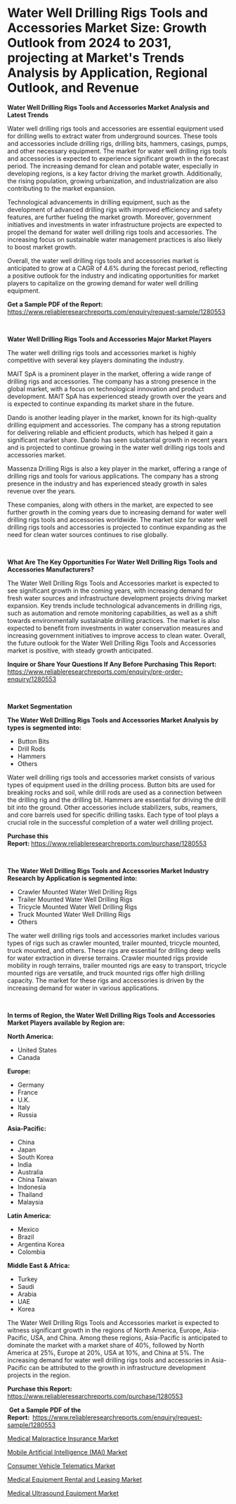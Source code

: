 <p><h1>Water Well Drilling Rigs Tools and Accessories Market Size: Growth Outlook from 2024 to 2031, projecting at Market's Trends Analysis by Application, Regional Outlook, and Revenue</h1></p><p><strong>Water Well Drilling Rigs Tools and Accessories Market Analysis and Latest Trends</strong></p>
<p><p>Water well drilling rigs tools and accessories are essential equipment used for drilling wells to extract water from underground sources. These tools and accessories include drilling rigs, drilling bits, hammers, casings, pumps, and other necessary equipment. The market for water well drilling rigs tools and accessories is expected to experience significant growth in the forecast period. The increasing demand for clean and potable water, especially in developing regions, is a key factor driving the market growth. Additionally, the rising population, growing urbanization, and industrialization are also contributing to the market expansion.</p><p>Technological advancements in drilling equipment, such as the development of advanced drilling rigs with improved efficiency and safety features, are further fueling the market growth. Moreover, government initiatives and investments in water infrastructure projects are expected to propel the demand for water well drilling rigs tools and accessories. The increasing focus on sustainable water management practices is also likely to boost market growth.</p><p>Overall, the water well drilling rigs tools and accessories market is anticipated to grow at a CAGR of 4.6% during the forecast period, reflecting a positive outlook for the industry and indicating opportunities for market players to capitalize on the growing demand for water well drilling equipment.</p></p>
<p><strong>Get a Sample PDF of the Report:&nbsp;</strong> <a href="https://www.reliableresearchreports.com/enquiry/request-sample/1280553">https://www.reliableresearchreports.com/enquiry/request-sample/1280553</a></p>
<p>&nbsp;</p>
<p><strong>Water Well Drilling Rigs Tools and Accessories Major Market Players</strong></p>
<p><p>The water well drilling rigs tools and accessories market is highly competitive with several key players dominating the industry. </p><p>MAIT SpA is a prominent player in the market, offering a wide range of drilling rigs and accessories. The company has a strong presence in the global market, with a focus on technological innovation and product development. MAIT SpA has experienced steady growth over the years and is expected to continue expanding its market share in the future.</p><p>Dando is another leading player in the market, known for its high-quality drilling equipment and accessories. The company has a strong reputation for delivering reliable and efficient products, which has helped it gain a significant market share. Dando has seen substantial growth in recent years and is projected to continue growing in the water well drilling rigs tools and accessories market.</p><p>Massenza Drilling Rigs is also a key player in the market, offering a range of drilling rigs and tools for various applications. The company has a strong presence in the industry and has experienced steady growth in sales revenue over the years.</p><p>These companies, along with others in the market, are expected to see further growth in the coming years due to increasing demand for water well drilling rigs tools and accessories worldwide. The market size for water well drilling rigs tools and accessories is projected to continue expanding as the need for clean water sources continues to rise globally.</p></p>
<p>&nbsp;</p>
<p><strong>What Are The Key Opportunities For Water Well Drilling Rigs Tools and Accessories Manufacturers?</strong></p>
<p><p>The Water Well Drilling Rigs Tools and Accessories market is expected to see significant growth in the coming years, with increasing demand for fresh water sources and infrastructure development projects driving market expansion. Key trends include technological advancements in drilling rigs, such as automation and remote monitoring capabilities, as well as a shift towards environmentally sustainable drilling practices. The market is also expected to benefit from investments in water conservation measures and increasing government initiatives to improve access to clean water. Overall, the future outlook for the Water Well Drilling Rigs Tools and Accessories market is positive, with steady growth anticipated.</p></p>
<p><strong>Inquire or Share Your Questions If Any Before Purchasing This Report:</strong> <a href="https://www.reliableresearchreports.com/enquiry/pre-order-enquiry/1280553">https://www.reliableresearchreports.com/enquiry/pre-order-enquiry/1280553</a></p>
<p>&nbsp;</p>
<p><strong>Market Segmentation</strong></p>
<p><strong>The Water Well Drilling Rigs Tools and Accessories Market Analysis by types is segmented into:</strong></p>
<p><ul><li>Button Bits</li><li>Drill Rods</li><li>Hammers</li><li>Others</li></ul></p>
<p><p>Water well drilling rigs tools and accessories market consists of various types of equipment used in the drilling process. Button bits are used for breaking rocks and soil, while drill rods are used as a connection between the drilling rig and the drilling bit. Hammers are essential for driving the drill bit into the ground. Other accessories include stabilizers, subs, reamers, and core barrels used for specific drilling tasks. Each type of tool plays a crucial role in the successful completion of a water well drilling project.</p></p>
<p><strong>Purchase this Report:&nbsp;</strong><a href="https://www.reliableresearchreports.com/purchase/1280553">https://www.reliableresearchreports.com/purchase/1280553</a></p>
<p>&nbsp;</p>
<p><strong>The Water Well Drilling Rigs Tools and Accessories Market Industry Research by Application is segmented into:</strong></p>
<p><ul><li>Crawler Mounted Water Well Drilling Rigs</li><li>Trailer Mounted Water Well Drilling Rigs</li><li>Tricycle Mounted Water Well Drilling Rigs</li><li>Truck Mounted Water Well Drilling Rigs</li><li>Others</li></ul></p>
<p><p>The water well drilling rigs tools and accessories market includes various types of rigs such as crawler mounted, trailer mounted, tricycle mounted, truck mounted, and others. These rigs are essential for drilling deep wells for water extraction in diverse terrains. Crawler mounted rigs provide mobility in rough terrains, trailer mounted rigs are easy to transport, tricycle mounted rigs are versatile, and truck mounted rigs offer high drilling capacity. The market for these rigs and accessories is driven by the increasing demand for water in various applications.</p></p>
<p>&nbsp;</p>
<p><strong>In terms of Region, the Water Well Drilling Rigs Tools and Accessories Market Players available by Region are:</strong></p>
<p>
    <p> <strong> North America: </strong>
        <ul>
            <li>United States</li>
            <li>Canada</li>
        </ul>
        </p> 
    <p> <strong> Europe: </strong>
        <ul>
            <li>Germany</li>
            <li>France</li>
            <li>U.K.</li>
            <li>Italy</li>
            <li>Russia</li>
        </ul>
        </p> 
    <p> <strong> Asia-Pacific: </strong>
        <ul>
            <li>China</li>
            <li>Japan</li>
            <li>South Korea</li>
            <li>India</li>
            <li>Australia</li>
            <li>China Taiwan</li>
            <li>Indonesia</li>
            <li>Thailand</li>
            <li>Malaysia</li>
        </ul>
        </p> 
    <p> <strong> Latin America: </strong>
        <ul>
            <li>Mexico</li>
            <li>Brazil</li>
            <li>Argentina Korea</li>
            <li>Colombia</li>
        </ul>
        </p> 
    <p> <strong> Middle East & Africa: </strong>
        <ul>
            <li>Turkey</li>
            <li>Saudi</li>
            <li>Arabia</li>
            <li>UAE</li>
            <li>Korea</li>
        </ul>
    </p>
    </p>
<p><p>The Water Well Drilling Rigs Tools and Accessories market is expected to witness significant growth in the regions of North America, Europe, Asia-Pacific, USA, and China. Among these regions, Asia-Pacific is anticipated to dominate the market with a market share of 40%, followed by North America at 25%, Europe at 20%, USA at 10%, and China at 5%. The increasing demand for water well drilling rigs tools and accessories in Asia-Pacific can be attributed to the growth in infrastructure development projects in the region.</p></p>
<p><strong>Purchase this Report: </strong><a href="https://www.reliableresearchreports.com/purchase/1280553">https://www.reliableresearchreports.com/purchase/1280553</a></p>
<p>&nbsp;<strong>Get a Sample PDF of the Report:&nbsp;&nbsp;</strong><a href="https://www.reliableresearchreports.com/enquiry/request-sample/1280553">https://www.reliableresearchreports.com/enquiry/request-sample/1280553</a></p>
<p><strong></strong></p>
<p><p><a href="https://medium.com/@stevengarcia756/medical-malpractice-insurance-market-size-and-market-trends-complete-industry-overview-2024-to-df651e953dc7">Medical Malpractice Insurance Market</a></p><p><a href="https://github.com/suaretopek9/Market-Research-Report-List-1/blob/main/mobile-artificial-intelligence-mai-market.md">Mobile Artificial Intelligence (MAI) Market</a></p><p><a href="https://github.com/mharielmesa/Market-Research-Report-List-2/blob/main/consumer-vehicle-telematics-market.md">Consumer Vehicle Telematics Market</a></p><p><a href="https://medium.com/@stevengarcia756/medical-equipment-rental-and-leasing-market-research-report-its-history-and-forecast-2024-to-2031-fae4776dad34">Medical Equipment Rental and Leasing Market</a></p><p><a href="https://medium.com/@stevengarcia756/medical-ultrasound-equipment-market-outlook-industry-overview-and-forecast-2024-to-2031-a09d4d4ced55">Medical Ultrasound Equipment Market</a></p></p>